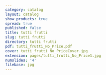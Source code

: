 ```yaml
---
category: catalog
layout: catalog
show_products: true
spread: true
published: false
title: tutti frutti
slug: tutti frutti
directory: tutti frutti
pdf: tutti_frutti_No_Price.pdf
cover: tutti_frutti_No_PriceCover.jpg
extension: pages/tutti_frutti_No_Price1.jpg
numslides: '4'
filebase: jpg
---
```

